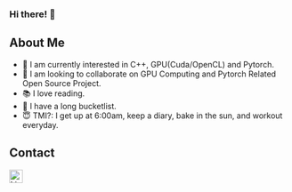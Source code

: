 ### Hi there! 👋

## About Me
- 🌱 I am currently interested in C++, GPU(Cuda/OpenCL) and Pytorch.
- 👯 I am looking to collaborate on GPU Computing and Pytorch Related Open Source Project.
- 📚 I love reading. 
- 📝 I have a long bucketlist.
- 😇 TMI?: I get up at 6:00am, keep a diary, bake in the sun, and workout everyday.

## Contact
[<img align="left" alt="LinkedIn" width="24px" src="https://raw.githubusercontent.com/FortAwesome/Font-Awesome/5.15.0/svgs/brands/linkedin.svg" />][LinkedIn]


<!--
**xlpiao/xlpiao** is a ✨ _special_ ✨ repository because its `README.md` (this file) appears on your GitHub profile.

Here are some ideas to get you started:

- 🔭 I’m currently working on ...
- 🌱 I’m currently learning ...
- 👯 I’m looking to collaborate on ...
- 🤔 I’m looking for help with ...
- 💬 Ask me about ...
- 📫 How to reach me: ...
- 😄 Pronouns: ...
- ⚡ Fun fact: ...
-->
[LinkedIn]: https://www.linkedin.com/in/xlpiao/
